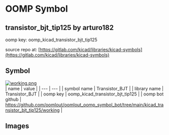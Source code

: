 # OOMP Symbol  
## transistor_bjt_tip125  by arturo182  
  
oomp key: oomp_kicad_transistor_bjt_tip125  
  
source repo at: [https://gitlab.com/kicad/libraries/kicad-symbols](https://gitlab.com/kicad/libraries/kicad-symbols)  
## Symbol  
  
[![working.png](working_600.png)](working.png)  
| name | value | 
| --- | --- | 
| symbol name | Transistor_BJT | 
| library name | Transistor_BJT | 
| oomp key | oomp_kicad_transistor_bjt_tip125 | 
| oomp bot github | https://github.com/oomlout/oomlout_oomp_symbol_bot/tree/main/kicad_transistor_bjt_tip125/working | 
## Images  
